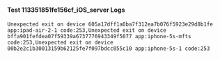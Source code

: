 #### Test 113351851fe156cf_iOS_server Logs


```
Unexpected exit on device 605a17dff1a0ba7f312ea7b076f5923e29d8b1fe app:ipad-air-2-1 code:253,Unexpected exit on device bffa901fefdea07f59339a6737776943349f5077 app:iphone-5s-mfts code:253,Unexpected exit on device 00b2e2c1b30013159b62125fe7f097bdcc055c10 app:iphone-5s-1 code:253
```
